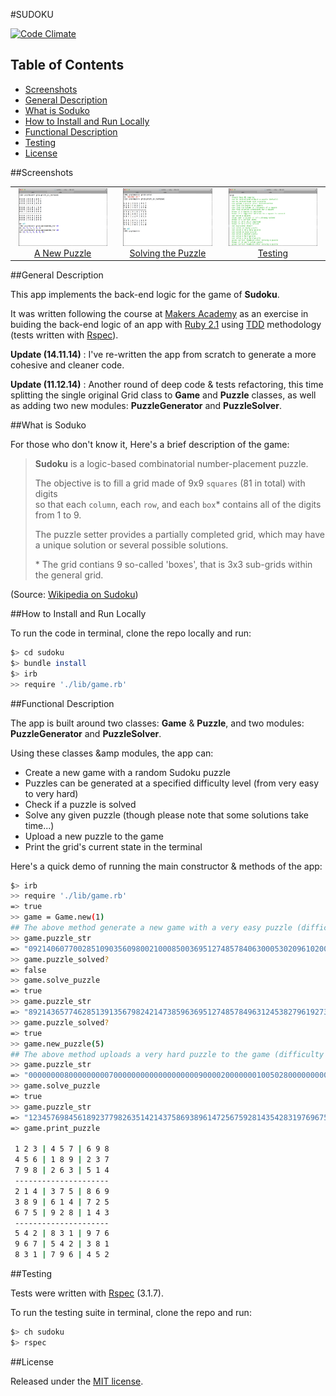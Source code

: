 #SUDOKU

[![Code Climate](https://codeclimate.com/github/nadavmatalon/sudoku/badges/gpa.svg)](https://codeclimate.com/github/nadavmatalon/sudoku)

## Table of Contents

* [Screenshots](#screenshots)
* [General Description](#general-description)
* [What is Soduko](#what-is-soduko)
* [How to Install and Run Locally](#how-to-install-and-run-locally)
* [Functional Description](#functional-description)
* [Testing](#testing)
* [License](#license)

##Screenshots

<table>
	<tr>
		<td align="center" width="190px">
			<a href="https://raw.githubusercontent.com/nadavmatalon/sudoku/master/images/sudoku_1.jpg">
				<img src="images/sudoku_1.jpg" height="92px" /><br/>
				  A New Puzzle
			</a>
		</td>
		<td align="center" width="190px">
			<a href="https://raw.githubusercontent.com/nadavmatalon/sudoku/master/images/sudoku_2.jpg">
				<img src="images/sudoku_2.jpg" height="92px" /><br/>
				 Solving the Puzzle
			</a>
		</td>
		<td align="center" width="190px">
			<a href="https://raw.githubusercontent.com/nadavmatalon/sudoku/master/images/sudoku_3.jpg">
				<img src="images/sudoku_3.jpg" height="92px" /><br/>
				 Testing
			</a>
		</td>
	</tr>
</table>


##General Description

This app implements the back-end logic for the game of __Sudoku__.

It was written following the course at 
[Makers Academy](http://www.makersacademy.com/) 
as an exercise in buiding the back-end logic of an app with 
[Ruby 2.1](https://www.ruby-lang.org/en/) using
[TDD](http://en.wikipedia.org/wiki/Test-driven_development) 
methodology (tests written with [Rspec](http://rspec.info/)).

__Update (14.11.14)__ : I've re-written the app from scratch 
to generate a more cohesive and cleaner code.

__Update (11.12.14)__ : Another round of deep code &amp; tests refactoring, 
this time splitting the single original Grid class to __Game__ and __Puzzle__ classes, 
as well as adding two new modules: __PuzzleGenerator__ and __PuzzleSolver__.


##What is Soduko

For those who don't know it, Here's a brief description of the game:

>__Sudoku__ is a logic-based combinatorial number-placement puzzle. 
>
>The objective is to fill a grid made of 9x9 `squares` (81 in total) with digits  
>so that each `column`, each `row`, and each `box`* contains all of the digits 
>from 1 to 9. 
>
>The puzzle setter provides a partially completed grid, which may have a unique 
>solution or several possible solutions.
>
> \* The grid contians 9 so-called 'boxes', that is 3x3 sub-grids within the general grid.

(Source: [Wikipedia on Sudoku](http://en.wikipedia.org/wiki/Sudoku))


##How to Install and Run Locally

To run the code in terminal, clone the repo locally and run:

```bash
$> cd sudoku
$> bundle install
$> irb
>> require './lib/game.rb'
```


##Functional Description

The app is built around two classes: __Game__ &amp; __Puzzle__, and two modules: 
__PuzzleGenerator__ and __PuzzleSolver__.

Using these classes &amp modules, the app can:

* Create a new game with a random Sudoku puzzle 
* Puzzles can be generated at a specified difficulty level (from very easy to very hard)
* Check if a puzzle is solved
* Solve any given puzzle (though please note that some solutions take time...)
* Upload a new puzzle to the game
* Print the grid's current state in the terminal

Here's a quick demo of running the main constructor &amp; methods of the app:

```bash
$> irb
>> require './lib/game.rb'
=> true
>> game = Game.new(1)
## The above method generate a new game with a very easy puzzle (difficulty level: 1)
>> game.puzzle_str
=> "092140607700285109035609800210008500369512748578406300053020961020001400080904270"
>> game.puzzle_solved?
=> false
>> game.solve_puzzle
=> true
>> game.puzzle_str
=> "892143657746285139135679824214738596369512748578496312453827961927361485681954273"
>> game.puzzle_solved?
=> true
>> game.new_puzzle(5)
## The above method uploads a very hard puzzle to the game (difficulty level: 5)
>> game.puzzle_str
=> "000000008000000000700000000000000000009000020000000100502800000000000000000006400"
>> game.solve_puzzle
=> true
>> game.puzzle_str
=> "123457698456189237798263514214375869389614725675928143542831976967542381831796452"
=> game.print_puzzle

 1 2 3 | 4 5 7 | 6 9 8 
 4 5 6 | 1 8 9 | 2 3 7 
 7 9 8 | 2 6 3 | 5 1 4 
 ---------------------
 2 1 4 | 3 7 5 | 8 6 9 
 3 8 9 | 6 1 4 | 7 2 5 
 6 7 5 | 9 2 8 | 1 4 3 
 ---------------------
 5 4 2 | 8 3 1 | 9 7 6 
 9 6 7 | 5 4 2 | 3 8 1 
 8 3 1 | 7 9 6 | 4 5 2 
```


##Testing

Tests were written with [Rspec](http://rspec.info/) (3.1.7).

To run the testing suite in terminal, clone the repo and run: 

```bash
$> ch sudoku
$> rspec
```

##License

<p>Released under the <a href="http://www.opensource.org/licenses/MIT">MIT license</a>.</p>
